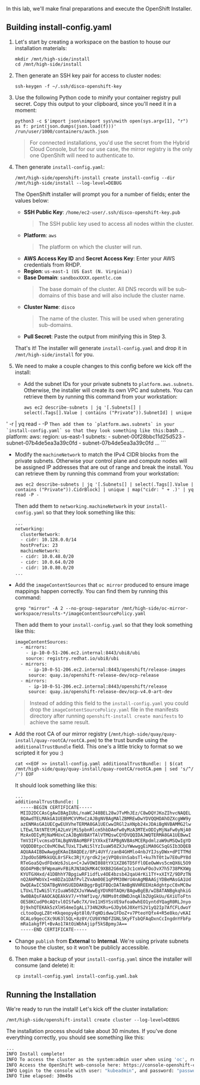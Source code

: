 In this lab, we'll make final preparations and execute the OpenShift Installer.

## Building install-config.yaml
1. Let's start by creating a workspace on the bastion to house our installation materials:
   ```execute
   mkdir /mnt/high-side/install
   cd /mnt/high-side/install
   ```
2. Then generate an SSH key pair for access to cluster nodes:
   ```execute
   ssh-keygen -f ~/.ssh/disco-openshift-key
   ```
3. Use the following Python code to minify your container registry pull secret. Copy this output to your clipboard, since you'll need it in a moment:
   ```execute
   python3 -c $'import json\nimport sys\nwith open(sys.argv[1], "r") as f: print(json.dumps(json.load(f)))' /run/user/1000/containers/auth.json
   ```
   > For connected installations, you'd use the secret from the Hybrid Cloud Console, but for our use case, the mirror registry is the only one OpenShift will need to authenticate to.
4. Then generate `install-config.yaml`:
   ```execute
   /mnt/high-side/openshift-install create install-config --dir /mnt/high-side/install --log-level=DEBUG
   ```

   The OpenShift installer will prompt you for a number of fields; enter the values below:
   * **SSH Public Key**: `/home/ec2-user/.ssh/disco-openshift-key.pub`
     > The SSH public key used to access all nodes within the cluster.
   * **Platform**: `aws`
     > The platform on which the cluster will run.
   * **AWS Access Key ID** and **Secret Access Key**: Enter your AWS credentials from RHDP.
   * **Region**: `us-east-1 (US East (N. Virginia))`
   * **Base Domain**: `sandboxXXXX.opentlc.com`
     > The base domain of the cluster. All DNS records will be sub-domains of this base and will also include the cluster name.
   * **Cluster Name**: `disco`
     > The name of the cluster. This will be used when generating sub-domains.
   * **Pull Secret**: Paste the output from minifying this in Step 3.

   That's it! The installer will generate `install-config.yaml` and drop it in `/mnt/high-side/install` for you.
5. We need to make a couple changes to this config before we kick off the install:
   * Add the subnet IDs for your private subnets to `platform.aws.subnets`. Otherwise, the installer will create its own VPC and subnets. You can retrieve them by running this command from your workstation:
     ```execute-2
     aws ec2 describe-subnets | jq '[.Subnets[] | select(.Tags[].Value | contains ("Private")).SubnetId] | unique
' -r | yq read - -P
     ```
     Then add them to `platform.aws.subnets` in your `install-config.yaml` so that they look something like this:
     ```bash
     ...
     platform:
       aws:
         region: us-east-1
         subnets:
         - subnet-00f28bbc11d25d523
         - subnet-07b4de5ea3a39c0fd
         - subnet-07b4de5ea3a39c0fd
      ...
     ```
   * Modify the `machineNetwork` to match the IPv4 CIDR blocks from the private subnets. Otherwise your control plane and compute nodes will be assigned IP addresses that are out of range and break the install. You can retrieve them by running this command from your workstation:
     ```execute-2
     aws ec2 describe-subnets | jq '[.Subnets[] | select(.Tags[].Value | contains ("Private")).CidrBlock] | unique | map("cidr: " + .)' | yq read -P -     
     ```
     Then add them to `networking.machineNetwork` in your `install-config.yaml` so that they look something like this:
     ```bash
     ...
     networking:
       clusterNetwork:
       - cidr: 10.128.0.0/14
       hostPrefix: 23
       machineNetwork:
       - cidr: 10.0.48.0/20
       - cidr: 10.0.64.0/20
       - cidr: 10.0.80.0/20
     ...
     ```
   * Add the `imageContentSources` that `oc mirror` produced to ensure image mappings happen correctly. You can find them by running this command:
     ```execute
     grep "mirror" -A 2 --no-group-separator /mnt/high-side/oc-mirror-workspace/results-*/imageContentSourcePolicy.yaml
     ```
     Then add them to your `install-config.yaml` so that they look something like this:
     ```bash
     imageContentSources:
       - mirrors:
         - ip-10-0-51-206.ec2.internal:8443/ubi8/ubi
         source: registry.redhat.io/ubi8/ubi
       - mirrors:
          - ip-10-0-51-206.ec2.internal:8443/openshift/release-images
          source: quay.io/openshift-release-dev/ocp-release
       - mirrors:
          - ip-10-0-51-206.ec2.internal:8443/openshift/release
          source: quay.io/openshift-release-dev/ocp-v4.0-art-dev
     ```

     > Instead of adding this field to the `install-config.yaml` you could drop the `imageContentSourcePolicy.yaml` file in the manifests directory after running `openshift-install create manifests` to achieve the same result.

   * Add the root CA of our mirror registry (`/mnt/high-side/quay/quay-install/quay-rootCA/rootCA.pem`) to the trust bundle using the `additionalTrustBundle` field. This one's a little tricky to format so we scripted it for you :)
     ```execute
     cat <<EOF >> install-config.yaml additionalTrustBundle: | $(cat /mnt/high-side/quay/quay-install/quay-rootCA/rootCA.pem | sed 's/^/  /') EOF
     ```
     It should look something like this:
     ```bash
     ...
     additionalTrustBundle: |
       -----BEGIN CERTIFICATE-----
       MIID2DCCAsCgAwIBAgIUbL/naWCJ48BEL28wJTvMhJEz/C8wDQYJKoZIhvcNAQEL
       BQAwdTELMAkGA1UEBhMCVVMxCzAJBgNVBAgMAlZBMREwDwYDVQQHDAhOZXcgWW9y
       azENMAsGA1UECgwEUXVheTERMA8GA1UECwwIRGl2aXNpb24xJDAiBgNVBAMMG2lw
       LTEwLTAtNTEtMjA2LmVjMi5pbnRlcm5hbDAeFw0yMzA3MTExODIyMjNaFw0yNjA0
       MzAxODIyMjNaMHUxCzAJBgNVBAYTAlVTMQswCQYDVQQIDAJWQTERMA8GA1UEBwwI
       TmV3IFlvcmsxDTALBgNVBAoMBFF1YXkxETAPBgNVBAsMCERpdmlzaW9uMSQwIgYD
       VQQDDBtpcC0xMC0wLTUxLTIwNi5lYzIuaW50ZXJuYWwwggEiMA0GCSqGSIb3DQEB
       AQUAA4IBDwAwggEKAoIBAQDEz/8Pi4UYf/zanB4GHMlo4nbJYIJsyDWx+dPITTMd
       J3pdOo5BMkkUQL8rSFkc3RjY/grdk2jejVPQ8sVnSabsTl+ku7hT0t1w7E0uPY8d
       RTeGoa5QvdFOxWz6JsLo+C+JwVOWI088tYX1XZ86TD5FflOEeOwWvs5cmQX6L5O9
       QGO4PHBc9FWpmaHvFBiRJN3AQkMK4C9XB82G6mCp3c1cmVwFOo3vX7h5738PKXWg
       KYUTGXHxd/41DBhhY7BpgiwRF1idfLv4OE4bzsb42qaU4rKi1TY+xXIYZ/9DPzTN
       nQ2AHPWbVxI+m8DZa1DAfPvlZVxAm00E1qPPM30WrU4nAgMBAAGjYDBeMAsGA1Ud
       DwQEAwIC5DATBgNVHSUEDDAKBggrBgEFBQcDATAmBgNVHREEHzAdghtpcC0xMC0w
       LTUxLTIwNi5lYzIuaW50ZXJuYWwwEgYDVR0TAQH/BAgwBgEB/wIBATANBgkqhkiG
       9w0BAQsFAAOCAQEAkkV7/+YhWf1vq//N0Ms0td0WDJnqAlbZUgGkUu/6XiUToFtn
       OE58KCudP0cAQtvl0ISfw0c7X/Ve11H5YSsVE9afoa0whEO1yntdYQagR0RLJnyo
       Dj9xhQTEKAk5zXlHS4meIgALi734N2KRu+GJDyb6J0XeYS2V1yQ2Ip7AfCFLdwoY
       cLtooQugLZ8t+Kkqeopy4pt8l0/FqHDidww1FDoZ+v7PteoYQfx4+R5e8ko/vKAI
       OCALo9gecCXc9U63l5QL+8z0Y/CU9XYNDfZGNLSKyFTsbQFAqDxnCcIngdnYFbFp
       mRa1akgfPl+BvAo17AtOiWbhAjipf5kSBpmyJA==
       -----END CERTIFICATE-----
     ```
   * Change `publish` from **External** to **Internal**. We're using private subnets to house the cluster, so it won't be publicly accessible.
6. Then make a backup of your `install-config.yaml` since the installer will consume (and delete) it:
   ```execute
   cp install-config.yaml install-config.yaml.bak
   ```

## Running the Installation
We're ready to run the install! Let's kick off the cluster installation:
```execute
/mnt/high-side/openshift-install create cluster --log-level=DEBUG
```
The installation process should take about 30 minutes. If you've done everything correctly, you should see something like this:
```bash
...
INFO Install complete!
INFO To access the cluster as the system:admin user when using 'oc', run 'export KUBECONFIG=/home/myuser/install_dir/auth/kubeconfig'
INFO Access the OpenShift web-console here: https://console-openshift-console.apps.mycluster.example.com
INFO Login to the console with user: "kubeadmin", and password: "password"
INFO Time elapsed: 30m49s
```
